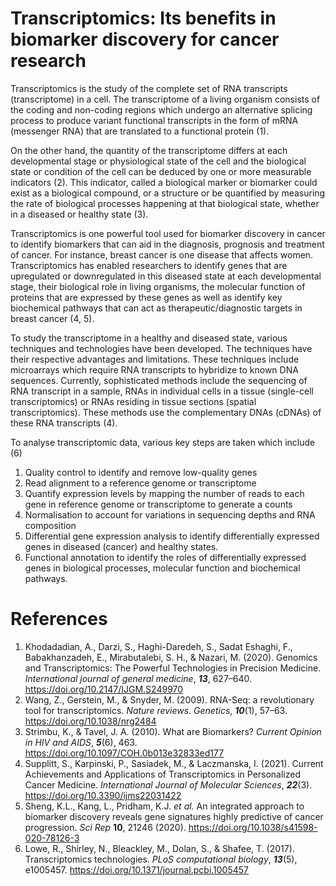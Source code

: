 # Transcriptomics: Its benefits in biomarker discovery for cancer research

Transcriptomics is the study of the complete set of RNA transcripts (transcriptome) in a cell. The transcriptome of a living organism consists of the coding and non-coding regions which undergo an alternative splicing process to produce variant functional transcripts in the form of mRNA (messenger RNA) that are translated to a functional protein (1).

On the other hand, the quantity of the transcriptome differs at each developmental stage or physiological state of the cell and the biological state or condition of the cell can be deduced by one or more measurable indicators (2). This indicator, called a biological marker or biomarker could exist as a biological compound, or a structure or be quantified by measuring the rate of biological processes happening at that biological state, whether in a diseased or healthy state (3).

Transcriptomics is one powerful tool used for biomarker discovery in cancer to identify biomarkers that can aid in the diagnosis, prognosis and treatment of cancer. For instance, breast cancer is one disease that affects women. Transcriptomics has enabled researchers to identify genes that are upregulated or downregulated in this diseased state at each developmental stage, their biological role in living organisms, the molecular function of proteins that are expressed by these genes as well as identify key biochemical pathways that can act as therapeutic/diagnostic targets in breast cancer (4, 5).

To study the transcriptome in a healthy and diseased state, various techniques and technologies have been developed. The techniques have their respective advantages and limitations. These techniques include microarrays which require RNA transcripts to hybridize to known DNA sequences. Currently, sophisticated methods include the sequencing of RNA transcript in a sample, RNAs in individual cells in a tissue (single-cell transcriptomics) or RNAs residing in tissue sections (spatial transcriptomics). These methods use the complementary DNAs (cDNAs) of these RNA transcripts (4).

To analyse transcriptomic data, various key steps are taken which include (6)

1. Quality control to identify and remove low-quality genes
2. Read alignment to a reference genome or transcriptome
3. Quantify expression levels by mapping the number of reads to each gene in reference genome or transcriptome to generate a counts
4. Normalisation to account for variations in sequencing depths and RNA composition
5. Differential gene expression analysis to identify differentially expressed genes in diseased (cancer) and healthy states.
6. Functional annotation to identify the roles of differentially expressed genes in biological processes, molecular function and biochemical pathways.

# References

1. Khodadadian, A., Darzi, S., Haghi-Daredeh, S., Sadat Eshaghi, F., Babakhanzadeh, E., Mirabutalebi, S. H., & Nazari, M. (2020). Genomics and Transcriptomics: The Powerful Technologies in Precision Medicine. _International journal of general medicine_, **_13_**, 627–640. <https://doi.org/10.2147/IJGM.S249970>
2. Wang, Z., Gerstein, M., & Snyder, M. (2009). RNA-Seq: a revolutionary tool for transcriptomics. _Nature reviews. Genetics_, **_10_**(1), 57–63. <https://doi.org/10.1038/nrg2484>
3. Strimbu, K., & Tavel, J. A. (2010). What are Biomarkers? _Current Opinion in HIV and AIDS_, **_5_**(6), 463. <https://doi.org/10.1097/COH.0b013e32833ed177>
4. Supplitt, S., Karpinski, P., Sasiadek, M., & Laczmanska, I. (2021). Current Achievements and Applications of Transcriptomics in Personalized Cancer Medicine. _International Journal of Molecular Sciences_, **_22_**(3). <https://doi.org/10.3390/ijms22031422>
5. Sheng, K.L., Kang, L., Pridham, K.J. _et al._ An integrated approach to biomarker discovery reveals gene signatures highly predictive of cancer progression. _Sci Rep_ **10**, 21246 (2020). <https://doi.org/10.1038/s41598-020-78126-3>
6. Lowe, R., Shirley, N., Bleackley, M., Dolan, S., & Shafee, T. (2017). Transcriptomics technologies. _PLoS computational biology_, **_13_**(5), e1005457. <https://doi.org/10.1371/journal.pcbi.1005457>
